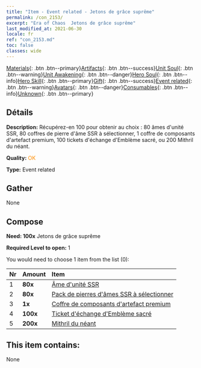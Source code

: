 ```yaml
---
title: "Item - Event related - Jetons de grâce suprême"
permalink: /con_2153/
excerpt: "Era of Chaos  Jetons de grâce suprême"
last_modified_at: 2021-06-30
locale: fr
ref: "con_2153.md"
toc: false
classes: wide
---
```

 [Materials](/ItemsFR/){: .btn .btn--primary}[Artifacts](/ItemsFR/Artifacts/){: .btn .btn--success}[Unit Soul](/ItemsFR/UnitSoul/){: .btn .btn--warning}[Unit Awakening](/ItemsFR/UnitAwakening/){: .btn .btn--danger}[Hero Soul](/ItemsFR/HeroSoul/){: .btn .btn--info}[Hero Skill](/ItemsFR/HeroSkill/){: .btn .btn--primary}[Gift](/ItemsFR/Gift/){: .btn .btn--success}[Event related](/ItemsFR/Events/){: .btn .btn--warning}[Avatars](/ItemsFR/Avatars/){: .btn .btn--danger}[Consumables](/ItemsFR/Consumables/){: .btn .btn--info}[Unknown](/ItemsFR/Unknown/){: .btn .btn--primary}

## Détails
 **Description:** Récupérez-en 100 pour obtenir au choix : 80 âmes d'unité SSR, 80 coffres de pierre d'âme SSR à sélectionner, 1 coffre de composants d'artefact premium, 100 tickets d'échange d'Emblème sacré, ou 200 Mithril du néant.

 **Quality:** <span style="color: #FF8C00">OK</span>

 **Type:** Event related

## Gather

  None

## Compose

 **Need: 100x** Jetons de grâce suprême

 **Required Level to open:** 1

 You would need to choose 1 item from the list (0):

  | Nr | Amount |     Item    |
  |:---|:-------|:------------|
  | 1 |  **80x** | [Âme d'unité SSR](/ItemsFR/con_535/) |  | 
  | 2 |  **80x** | [Pack de pierres d'âmes SSR à sélectionner](/fr/Items/con_2154/) |  | 
  | 3 |  **1x** | [Coffre de composants d'artefact premium](/ItemsFR/con_1874/) |  | 
  | 4 |  **100x** | [Ticket d'échange d'Emblème sacré](/ItemsFR/con_513/) |  | 
  | 5 |  **200x** | [Mithril du néant](/ItemsFR/con_817/) |  | 


## This item contains:

  None

